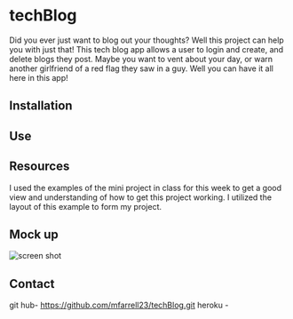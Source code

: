 # techBlog
Did you ever just want to blog out your thoughts? Well this project can help you with just that! This tech blog app allows a user to login and create, and delete blogs they post. Maybe you want to vent about your day, or warn another girlfriend of a red flag they saw in a guy. Well you can have it all here in this app!
## Installation

## Use

## Resources
I used the examples of the mini project in class for this week to get a good view and understanding of how to get this project working. I utilized the layout of this example to form my project.
## Mock up
![screen shot]()
## Contact
git hub- https://github.com/mfarrell23/techBlog.git
heroku - 